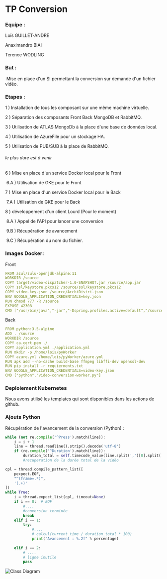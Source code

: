 # **TP Conversion**

### Equipe :

Loïs GUILLET-ANDRE

Anaximandro BIAI

Terence WODLING



### But : 

​	Mise en place d'un SI permettant la conversion sur demande d'un fichier vidéo.

### Etapes :

1 ) Installation de tous les composant sur une même machine virtuelle.

2 ) Séparation des composants Front Back MongoDB et RabbitMQ.

3 ) Utilisation de ATLAS MongoDb à la place d'une base de données local.

4 ) Utilisation de AzureFile pour un stockage HA.

5 ) Utilisation de PUB/SUB à la place de RabbitMQ.

###### le plus dure est à venir

6 ) Mise en place d'un service Docker local pour le Front

​		6.A ) Utilisation de GKE pour le Front

7 ) Mise en place d'un service Docker local pour le Back

​		7.A ) Utilisation de GKE pour le Back

8 ) développement d'un client Lourd (Pour le moment)

​		8.A ) Appel de l'API pour lancer une conversion

​		9.B ) Récupération de avancement

​		9.C ) Récupération du nom du fichier.

### Images Docker:

Front

```yaml
FROM azul/zulu-openjdk-alpine:11
WORKDIR /source
COPY target/video-dispatcher-1.0-SNAPSHOT.jar /source/app.jar
COPY ssl/keystore.pkcs12 /source/ssl/keystore.pkcs12
COPY video-key.json /source/ArchiDistri.json
ENV GOOGLE_APPLICATION_CREDENTIALS=key.json
RUN chmod 777 -R /source
EXPOSE 42308
CMD ["/usr/bin/java","-jar","-Dspring.profiles.active=default","/source/app.jar"]
```

Back

```yml
FROM python:3.5-alpine
ADD . /source
WORKDIR /source
COPY ca.cert.pem ./
COPY application.yml ./application.yml
RUN mkdir -p /home/lois/pyWorker
COPY azure.yml /home/lois/pyWorker/azure.yml
RUN apk add --no-cache build-base ffmpeg libffi-dev openssl-dev
RUN pip install -r requierments.txt
ENV GOOGLE_APPLICATION_CREDENTIALS=video-key.json
CMD ["python","video-conversion-worker.py"]
```



### Deploiement Kubernetes

Nous avons utilisé les templates qui sont disponibles dans les actions de github.

### Ajouts Python

Récupération de l'avancement de la conversion (Python) :

```python
while (not re.compile('^Press').match(line)):
    i = i + 1
    line = thread.readline().strip().decode('utf-8')
    if (re.compile('^Duration').match(line)):
        duration_total = self.timecode_value(line.split(',')[0].split(' ')[1])
        #recuperation de la durée total de la vidéo

cpl = thread.compile_pattern_list([
    pexpect.EOF,
    "^(frame=.*)",
    '(.+)'
])
while True:
    i = thread.expect_list(cpl, timeout=None)
    if i == 0:  # EOF
        #....
        #conversion terminée
        break
    elif i == 1:
        try:
            #....
            # calcul(current_time / duration_total * 100)
            print("Avancement : %.2f" % percentage)
       
    elif i == 2:
        # ....
        # ligne inutile
        pass
```

![Class Diagram](http://www.plantuml.com/plantuml/png/ZL6x3jim3Dpr5OI7RDwB3aM23XtQ8K3788CUZAr65bM9If4M-VSISGodY826Ws7TyNXyR0lhp7KAYYa14nXYfWcSpsZPKrJbx6FIMK-Gj3th0R_pDI3OGDMf1mJT5w91qC_V1EtWZmA94mM76RglrM2Eo5XcPev8JdGNxv3wKwR8Cxd6uOU-QFXm_1US1SwNfDcEc5VwfjRl-zP69dXnJbSUARQSmLAyOER_6QTgIZNFXNzMhBWGO4ST8uOET85K7WLkYcb0bgb4rzxxybWtluikatUms-yNkqXk9HPmdi7sDdYCV5mitxplxdVDSjxmTDw3lcCdBzc5AKlUNDLfraONKKqK1tBcFkNzNucZKkgf3-WRDuMFC3Ad0fiD_49Jo9wHLSiG-a-DoxmWalPee66sS2sPSCtsrguQjAZQsv69-cR3GhIjr1QZgrFu2m00)

